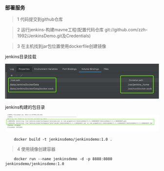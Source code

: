 

### 部署服务

>1 代码提交到github仓库

>2 运行jenkins-构建mavne工程(配置代码仓库 git://github.com/zzh-1992/JenkinsDemo.git及Credentials)

>3 在主机找到jar包位置使用dockerfile创建镜像

jenkins目录挂载

![img.png](Bindings.png)

jenkins构建的包目录

![img_1.png](JapPath.png)

        docker build -t jenkinsdemo/jenkinsdemo:1.0 .

>4 使用镜像创建容器

        docker run --name jenkinsdemo -d -p 8888:8080 jenkinsdemo/jenkinsdemo:1.0
